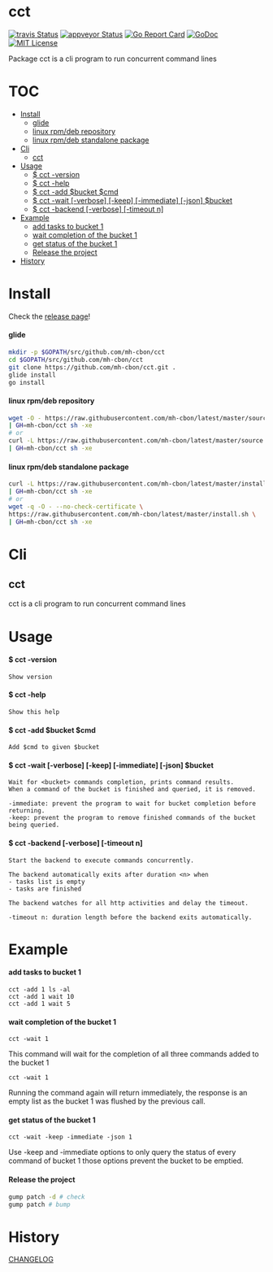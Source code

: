 # cct

[![travis Status](https://travis-ci.org/mh-cbon/cct.svg?branch=master)](https://travis-ci.org/mh-cbon/cct) 
[![appveyor Status](https://ci.appveyor.com/api/projects/status/github/mh-cbon/cct?branch=master&svg=true)](https://ci.appveyor.com/project/mh-cbon/cct) [![Go Report Card](https://goreportcard.com/badge/github.com/mh-cbon/cct)](https://goreportcard.com/report/github.com/mh-cbon/cct) [![GoDoc](https://godoc.org/github.com/mh-cbon/cct?status.svg)](http://godoc.org/github.com/mh-cbon/cct) [![MIT License](http://img.shields.io/badge/License-MIT-yellow.svg)](LICENSE)

Package cct is a cli program to run concurrent command lines


# TOC
- [Install](#install)
  - [glide](#glide)
  - [linux rpm/deb repository](#linux-rpmdeb-repository)
  - [linux rpm/deb standalone package](#linux-rpmdeb-standalone-package)
- [Cli](#cli)
  - [cct](#cct-1)
- [Usage](#usage)
  - [$ cct -version](#-cct--version)
  - [$ cct -help](#-cct--help)
  - [$ cct -add $bucket $cmd](#-cct--add-bucket-cmd)
  - [$ cct -wait [-verbose] [-keep] [-immediate] [-json] $bucket](#-cct--wait-[-verbose]-[-keep]-[-immediate]-[-json]-bucket)
  - [$ cct -backend [-verbose] [-timeout n]](#-cct--backend-[-verbose]-[-timeout-n])
- [Example](#example)
  - [add tasks to bucket 1](#add-tasks-to-bucket-1)
  - [wait completion of the bucket 1](#wait-completion-of-the-bucket-1)
  - [get status of the bucket 1](#get-status-of-the-bucket-1)
  - [Release the project](#release-the-project)
- [History](#history)

# Install

Check the [release page](https://github.com/mh-cbon/cct/releases)!

#### glide
```sh
mkdir -p $GOPATH/src/github.com/mh-cbon/cct
cd $GOPATH/src/github.com/mh-cbon/cct
git clone https://github.com/mh-cbon/cct.git .
glide install
go install
```

#### linux rpm/deb repository
```sh
wget -O - https://raw.githubusercontent.com/mh-cbon/latest/master/source.sh \
| GH=mh-cbon/cct sh -xe
# or
curl -L https://raw.githubusercontent.com/mh-cbon/latest/master/source.sh \
| GH=mh-cbon/cct sh -xe
```

#### linux rpm/deb standalone package
```sh
curl -L https://raw.githubusercontent.com/mh-cbon/latest/master/install.sh \
| GH=mh-cbon/cct sh -xe
# or
wget -q -O - --no-check-certificate \
https://raw.githubusercontent.com/mh-cbon/latest/master/install.sh \
| GH=mh-cbon/cct sh -xe
```

# Cli

## cct
cct is a cli program to run concurrent command lines

# Usage

#### $ cct -version

    Show version

#### $ cct -help

    Show this help

#### $ cct -add $bucket $cmd

    Add $cmd to given $bucket

#### $ cct -wait [-verbose] [-keep] [-immediate] [-json] $bucket

    Wait for <bucket> commands completion, prints command results.
    When a command of the bucket is finished and queried, it is removed.

    -immediate: prevent the program to wait for bucket completion before returning.
    -keep: prevent the program to remove finished commands of the bucket being queried.

#### $ cct -backend [-verbose] [-timeout n]

    Start the backend to execute commands concurrently.

    The backend automatically exits after duration <n> when
    - tasks list is empty
    - tasks are finished

    The backend watches for all http activities and delay the timeout.

    -timeout n: duration length before the backend exits automatically.

# Example

#### add tasks to bucket 1

    cct -add 1 ls -al
    cct -add 1 wait 10
    cct -add 1 wait 5

#### wait completion of the bucket 1

    cct -wait 1

  This command will wait for the completion of all three commands added to the bucket 1

    cct -wait 1

  Running the command again will return immediately,
	the response is an empty list as the bucket 1 was flushed by the previous call.

#### get status of the bucket 1

    cct -wait -keep -immediate -json 1

  Use -keep and -immediate options to only
	query the status of every command of bucket 1
	those options prevent the bucket to be emptied.

#### Release the project

```sh
gump patch -d # check
gump patch # bump
```

# History

[CHANGELOG](CHANGELOG.md)
